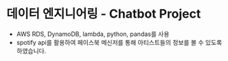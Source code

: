 # 데이터 엔지니어링 - Chatbot Project

- AWS RDS, DynamoDB, lambda, python, pandas를 사용
- spotify api를 활용하여 페이스북 메신저를 통해 아티스트들의 정보를 볼 수 있도록 하였습니다.
